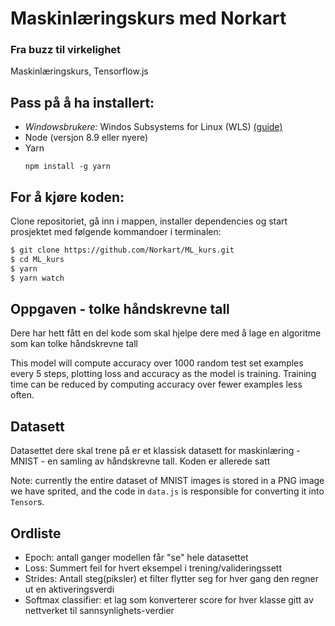 # Maskinlæringskurs med Norkart
### Fra buzz til virkelighet
Maskinlæringskurs, Tensorflow.js

## Pass på å ha installert:
* _Windowsbrukere:_ Windos Subsystems for Linux (WLS)
  [(guide)](https://www.howtogeek.com/249966/how-to-install-and-use-the-linux-bash-shell-on-windows-10/)
* Node (versjon 8.9 eller nyere)
* Yarn
  ```
  npm install -g yarn
  ```

## For å kjøre koden:

Clone repositoriet, gå inn i mappen, installer dependencies og start prosjektet med følgende kommandoer i terminalen:

```bash
$ git clone https://github.com/Norkart/ML_kurs.git
$ cd ML_kurs
$ yarn
$ yarn watch

```

## Oppgaven - tolke håndskrevne tall

Dere har hett fått en del kode som skal hjelpe dere med å lage en algoritme som kan tolke håndskrevne tall

This model will compute accuracy over 1000 random test set examples every 5
steps, plotting loss and accuracy as the model is training. Training time can
be reduced by computing accuracy over fewer examples less often.

## Datasett

Datasettet dere skal trene på er et klassisk datasett for maskinlæring - MNIST - en samling av håndskrevne tall. Koden er allerede satt

Note: currently the entire dataset of MNIST images is stored in a PNG image we have
sprited, and the code in `data.js` is responsible for converting it into `Tensor`s.

## Ordliste

- Epoch: antall ganger modellen får "se" hele datasettet
- Loss: Summert feil for hvert eksempel i trening/valideringssett
- Strides: Antall steg(piksler) et filter flytter seg for hver gang den regner ut en aktiveringsverdi
- Softmax classifier: et lag som konverterer score for hver klasse gitt av nettverket til sannsynlighets-verdier
